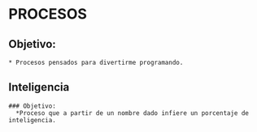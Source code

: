 # PROCESOS
  ## Objetivo: 
    * Procesos pensados para divertirme programando.
  ## Inteligencia
    ### Objetivo: 
      *Proceso que a partir de un nombre dado infiere un porcentaje de inteligencia.
